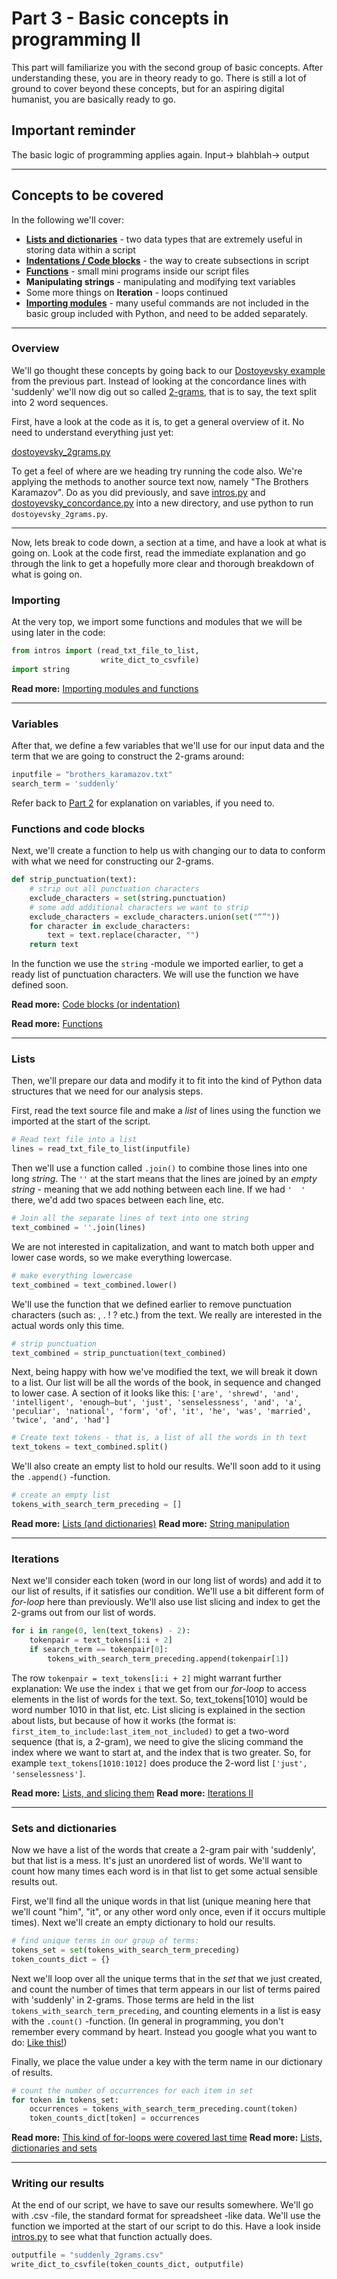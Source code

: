 # Part 3 - Basic concepts in programming II

This part will familiarize you with the second group of basic concepts. After understanding these, you are in theory ready to go. There is still a lot of ground to cover beyond these concepts, but for an aspiring digital humanist, you are basically ready to go.

## Important reminder

The basic logic of programming applies again. Input-> blahblah-> output

---

## Concepts to be covered

In the following we'll cover:

* [**Lists and dictionaries**](./lists.md) - two data types that are extremely useful in storing data within a script
* [**Indentations / Code blocks**](./codeblocks.md) - the way to create subsections in script
* [**Functions**](./functions.md) - small mini programs inside our script files
* **Manipulating strings** - manipulating and modifying text variables
* Some more things on **Iteration** - loops continued
* [**Importing modules**](./importing.md) - many useful commands are not included in the basic group included with Python, and need to be added separately.

---

### Overview

We'll go thought these concepts by going back to our [Dostoyevsky example](../2_basic_concepts/suddenly.md) from the previous part. Instead of looking at the concordance lines with 'suddenly' we'll now dig out so called [2-grams](http://text-analytics101.rxnlp.com/2014/11/what-are-n-grams.html), that is to say, the text split into 2 word sequences.

First, have a look at the code as it is, to get a general overview of it. No need to understand everything just yet:

[dostoyevsky_2grams.py](./dostoyevsky_2grams.py)

To get a feel of where are we heading try running the code also. We're applying the methods to another source text now, namely "The Brothers Karamazov". Do as you did previously, and save [intros.py](https://raw.githubusercontent.com/COMHIS/python-basics/master/3_basic_concepts_ii/intros.py) and [dostoyevsky_concordance.py](https://raw.githubusercontent.com/COMHIS/python-basics/master/3_basic_concepts_ii/dostoyevsky_2grams.py) into a new directory, and use python to run `dostoyevsky_2grams.py`.

---

Now, lets break to code down, a section at a time, and have a look at what is going on. Look at the code first, read the immediate explanation and go through the link to get a hopefully more clear and thorough breakdown of what is going on.


### Importing

At the very top, we import some functions and modules that we will be using later in the code: 

```python
from intros import (read_txt_file_to_list,
                    write_dict_to_csvfile)
import string
```

**Read more:** [Importing modules and functions](./modules.md)

---

### Variables 

After that, we define a few variables that we'll use for our input data and the term that we are going to construct the 2-grams around:

```python
inputfile = "brothers_karamazov.txt"
search_term = 'suddenly'
```

Refer back to [Part 2](../2_basic_concepts/part2.md) for explanation on variables, if you need to.

### Functions and code blocks

Next, we'll create a function to help us with changing our to data to conform with what we need for constructing our 2-grams.

```python
def strip_punctuation(text):
    # strip out all punctuation characters
    exclude_characters = set(string.punctuation)
    # some add additional characters we want to strip
    exclude_characters = exclude_characters.union(set("“”"))
    for character in exclude_characters:
        text = text.replace(character, "")
    return text
```

In the function we use the `string` -module we imported earlier, to get a ready list of punctuation characters. We will use the function we have defined soon.

**Read more:** [Code blocks (or indentation)](./codeblocks.md)

**Read more:** [Functions](./functions.md)

---

### Lists

Then, we'll prepare our data and modify it to fit into the kind of Python data structures that we need for our analysis steps.

First, read the text source file and make a _list_ of lines using the function we imported at the start of the script.

```python
# Read text file into a list
lines = read_txt_file_to_list(inputfile)
```

Then we'll use a function called `.join()` to combine those lines into one long _string_. The `''` at the start means that the lines are joined by an _empty string_ - meaning that we add nothing between each line. If we had `'  '` there, we'd add two spaces between each line, etc.

```python
# Join all the separate lines of text into one string
text_combined = ''.join(lines)
```

We are not interested in capitalization, and want to match both upper and lower case words, so we make everything lowercase.

```python
# make everything lowercase
text_combined = text_combined.lower()
```

We'll use the function that we defined earlier to remove punctuation characters (such as: , . ! ? etc.) from the text. We really are interested in the actual words only this time. 

```python
# strip punctuation
text_combined = strip_punctuation(text_combined)
```

Next, being happy with how we've modified the text, we will break it down to a list. Our list will be all the words of the book, in sequence and  changed to lower case. A section of it looks like this: `['are', 'shrewd', 'and', 'intelligent', 'enough—but', 'just', 'senselessness', 'and', 'a', 'peculiar', 'national', 'form', 'of', 'it', 'he', 'was', 'married', 'twice', 'and', 'had']`

```python
# Create text tokens - that is, a list of all the words in th text
text_tokens = text_combined.split()
```

We'll also create an empty list to hold our results. We'll soon add to it using the `.append()` -function.

```python
# create an empty list
tokens_with_search_term_preceding = []
```

**Read more:** [Lists (and dictionaries)](./lists.md)
**Read more:** [String manipulation](./string_manipulation.md)

---

### Iterations

Next we'll consider each token (word in our long list of words) and add it to our list of results, if it satisfies our condition. We'll use a bit different form of _for-loop_ here than previously. We'll also use list slicing and index to get the 2-grams out from our list of words. 

```python
for i in range(0, len(text_tokens) - 2):
    tokenpair = text_tokens[i:i + 2]
    if search_term == tokenpair[0]:
        tokens_with_search_term_preceding.append(tokenpair[1])
```

The row `tokenpair = text_tokens[i:i + 2]` might warrant further explanation: We use the index `i` that we get from our _for-loop_ to access elements in the list of words for the text. So, text_tokens[1010] would be word number 1010 in that list, etc. List slicing is explained in the section about lists, but because of how it works (the format is: `first_item_to_include:last_item_not_included)` to get a two-word sequence (that is, a 2-gram), we need to give the slicing command the index where we want to start at, and the index that is two greater. So, for example `text_tokens[1010:1012]` does produce the 2-word list `['just', 'senselessness']`.

**Read more:** [Lists, and slicing them](./lists.md)
**Read more:** [Iterations II](./iterations2.md)

---

### Sets and dictionaries

Now we have a list of the words that create a 2-gram pair with 'suddenly', but that list is a mess. It's just an unordered list of words. We'll want to count how many times each word is in that list to get some actual sensible results out. 

First, we'll find all the unique words in that list (unique meaning here that we'll count "him", "it", or any other word only once, even if it occurs multiple times). Next we'll create an empty dictionary to hold our results.

```python
# find unique terms in our group of terms:
tokens_set = set(tokens_with_search_term_preceding)
token_counts_dict = {}
```

Next we'll loop over all the unique terms that in the _set_ that we just created, and count the number of times that term appears in our list of terms paired with 'suddenly' in 2-grams. Those terms are held in the list `tokens_with_search_term_preceding`, and counting elements in a list is easy with the `.count()` -function. (In general in programming, you don't remember every command by heart. Instead you google what you want to do: [Like this!](https://www.google.fi/search?&q=how+to+count+items+in+list+in+python&oq=how+to+count+items+in+list+in+python))

Finally, we place the value under a key with the term name in our dictionary of results.

```python
# count the number of occurrences for each item in set
for token in tokens_set:
    occurrences = tokens_with_search_term_preceding.count(token)
    token_counts_dict[token] = occurrences
```

**Read more:** [This kind of for-loops were covered last time](../2_basic_concepts/part2.md)
**Read more:** [Lists, dictionaries and sets](./lists.md)

---

### Writing our results

At the end of our script, we have to save our results somewhere. We'll go with .csv -file, the standard format for spreadsheet -like data. We'll use the function we imported at the start of our script to do this. Have a look inside [intros.py](./intros.py) to see what that function actually does.

```python
outputfile = "suddenly_2grams.csv"
write_dict_to_csvfile(token_counts_dict, outputfile)
```
